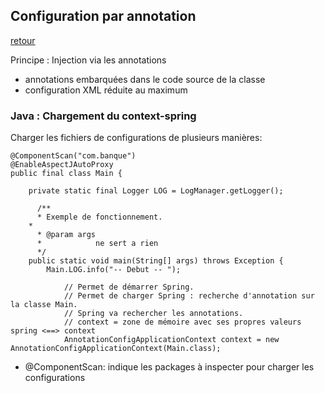 ## Configuration par annotation

[retour](https://github.com/grouault/spring-tutorial/blob/master/spring-contexte/notes/INDEX.md)

Principe : Injection via les annotations
* annotations embarquées dans le code source de la classe
* configuration XML réduite au maximum

### Java : Chargement du context-spring

Charger les fichiers de configurations de plusieurs manières:

    @ComponentScan("com.banque")
    @EnableAspectJAutoProxy
    public final class Main {
        
        private static final Logger LOG = LogManager.getLogger();

	      /**
	      * Exemple de fonctionnement.
        *
	      * @param args
	      *            ne sert a rien
	      */
	    public static void main(String[] args) throws Exception {
		    Main.LOG.info("-- Debut -- ");

			    // Permet de démarrer Spring.
			    // Permet de charger Spring : recherche d'annotation sur la classe Main.
			    // Spring va rechercher les annotations.
			    // context = zone de mémoire avec ses propres valeurs spring <==> context
			    AnnotationConfigApplicationContext context = new AnnotationConfigApplicationContext(Main.class);


* @ComponentScan: indique les packages à inspecter pour charger les configurations
